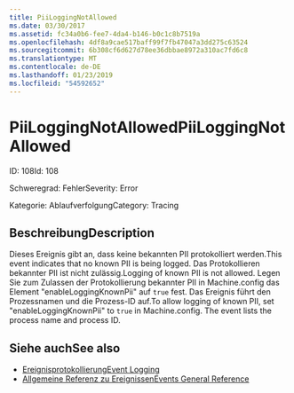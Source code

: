 ```yaml
---
title: PiiLoggingNotAllowed
ms.date: 03/30/2017
ms.assetid: fc34a0b6-fee7-4da4-b146-b0c1c8b7519a
ms.openlocfilehash: 4df8a9cae517baff99f7fb47047a3dd275c63524
ms.sourcegitcommit: 6b308cf6d627d78ee36dbbae8972a310ac7fd6c8
ms.translationtype: MT
ms.contentlocale: de-DE
ms.lasthandoff: 01/23/2019
ms.locfileid: "54592652"
---
```

# <a name="piiloggingnotallowed"></a><span data-ttu-id="6472a-102">PiiLoggingNotAllowed</span><span class="sxs-lookup"><span data-stu-id="6472a-102">PiiLoggingNotAllowed</span></span>
<span data-ttu-id="6472a-103">ID: 108</span><span class="sxs-lookup"><span data-stu-id="6472a-103">Id: 108</span></span>  
  
 <span data-ttu-id="6472a-104">Schweregrad: Fehler</span><span class="sxs-lookup"><span data-stu-id="6472a-104">Severity: Error</span></span>  
  
 <span data-ttu-id="6472a-105">Kategorie: Ablaufverfolgung</span><span class="sxs-lookup"><span data-stu-id="6472a-105">Category: Tracing</span></span>  
  
## <a name="description"></a><span data-ttu-id="6472a-106">Beschreibung</span><span class="sxs-lookup"><span data-stu-id="6472a-106">Description</span></span>  
 <span data-ttu-id="6472a-107">Dieses Ereignis gibt an, dass keine bekannten PII protokolliert werden.</span><span class="sxs-lookup"><span data-stu-id="6472a-107">This event indicates that no known PII is being logged.</span></span> <span data-ttu-id="6472a-108">Das Protokollieren bekannter PII ist nicht zulässig.</span><span class="sxs-lookup"><span data-stu-id="6472a-108">Logging of known PII is not allowed.</span></span> <span data-ttu-id="6472a-109">Legen Sie zum Zulassen der Protokollierung bekannter PII in Machine.config das Element "enableLoggingKnownPii" auf `true` fest. Das Ereignis führt den Prozessnamen und die Prozess-ID auf.</span><span class="sxs-lookup"><span data-stu-id="6472a-109">To allow logging of known PII, set "enableLoggingKnownPii" to `true` in Machine.config. The event lists the process name and process ID.</span></span>  
  
## <a name="see-also"></a><span data-ttu-id="6472a-110">Siehe auch</span><span class="sxs-lookup"><span data-stu-id="6472a-110">See also</span></span>
- [<span data-ttu-id="6472a-111">Ereignisprotokollierung</span><span class="sxs-lookup"><span data-stu-id="6472a-111">Event Logging</span></span>](../../../../../docs/framework/wcf/diagnostics/event-logging/index.md)
- [<span data-ttu-id="6472a-112">Allgemeine Referenz zu Ereignissen</span><span class="sxs-lookup"><span data-stu-id="6472a-112">Events General Reference</span></span>](../../../../../docs/framework/wcf/diagnostics/event-logging/events-general-reference.md)
